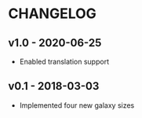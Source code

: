 # CHANGELOG

## v1.0 - 2020-06-25

- Enabled translation support

## v0.1 - 2018-03-03

- Implemented four new galaxy sizes
